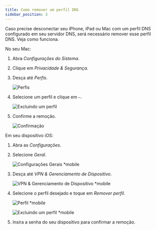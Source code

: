 ```yaml
---
title: Como remover um perfil DNS
sidebar_position: 3
---
```


Caso precise desconectar seu iPhone, iPad ou Mac com um perfil DNS configurado em seu servidor DNS, será necessário remover esse perfil DNS. Veja como funciona.

No seu Mac:

1. Abra *Configurações do Sistema*.

1. Clique em *Privacidade & Segurança*.

1. Desça até *Perfis*.

    ![Perfis](https://cdn.adtidy.org/content/kb/dns/private/solving_problems/deleting-dns-profile/profiles.png)

1. Selecione um perfil e clique em `–`.

    ![Excluindo um perfil](https://cdn.adtidy.org/content/kb/dns/private/solving_problems/deleting-dns-profile/delete.png)

1. Confirme a remoção.

    ![Confirmação](https://cdn.adtidy.org/content/kb/dns/private/solving_problems/deleting-dns-profile/confirm.png)

Em seu dispositivo iOS:

1. Abra as *Configurações*.

1. Selecione *Geral*.

    ![Configurações Gerais *mobile](https://cdn.adtidy.org/content/kb/dns/private/solving_problems/deleting-dns-profile/general.jpeg)

1. Desça até *VPN & Gerenciamento de Dispositivo*.

    ![VPN & Gerenciamento de Dispositivo *mobile](https://cdn.adtidy.org/content/kb/dns/private/solving_problems/deleting-dns-profile/vpn.jpeg)

1. Selecione o perfil desejado e toque em *Remover perfil*.

    ![Perfil *mobile](https://cdn.adtidy.org/content/kb/dns/private/solving_problems/deleting-dns-profile/profile.jpeg)

    ![Excluindo um perfil *mobile](https://cdn.adtidy.org/content/kb/dns/private/solving_problems/deleting-dns-profile/remove.jpeg)

1. Insira a senha do seu dispositivo para confirmar a remoção.
